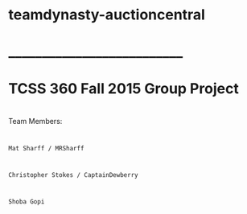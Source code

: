# teamdynasty-auctioncentral
# __________________________
# TCSS 360 Fall 2015 Group Project
# 

Team Members:
# 
	Mat Sharff / MRSharff
# 
 	Christopher Stokes / CaptainDewberry
# 
 	Shoba Gopi
